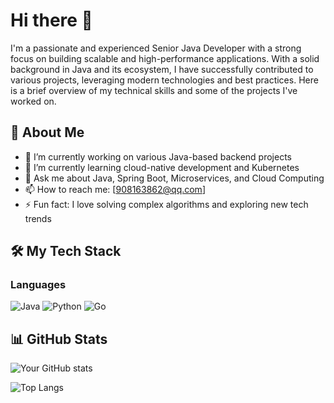# Hi there 👋

I'm a passionate and experienced Senior Java Developer with a strong focus on building scalable and high-performance applications. With a solid background in Java and its ecosystem, I have successfully contributed to various projects, leveraging modern technologies and best practices. Here is a brief overview of my technical skills and some of the projects I've worked on.

## 🚀 About Me

- 🔭 I’m currently working on various Java-based backend projects
- 🌱 I’m currently learning cloud-native development and Kubernetes
- 💬 Ask me about Java, Spring Boot, Microservices, and Cloud Computing
- 📫 How to reach me: [908163862@qq.com]
- ⚡ Fun fact: I love solving complex algorithms and exploring new tech trends

## 🛠️ My Tech Stack

### Languages
![Java](https://img.shields.io/badge/Java-ED8B00?style=for-the-badge&logo=java&logoColor=white)
![Python](https://img.shields.io/badge/Python-3776AB?style=for-the-badge&logo=python&logoColor=white)
![Go](https://img.shields.io/badge/Go-00ADD8?style=for-the-badge&logo=go&logoColor=white)



## 📊 GitHub Stats

![Your GitHub stats](https://github-readme-stats.vercel.app/api?username=hebian1994&show_icons=true&theme=radical)

![Top Langs](https://github-readme-stats.vercel.app/api/top-langs/?username=hebian1994&layout=compact&theme=radical)
